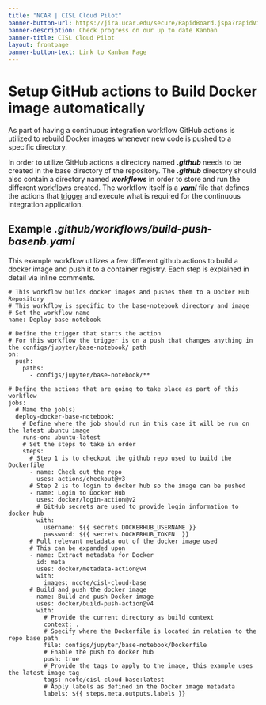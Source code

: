 ```yaml
---
title: "NCAR | CISL Cloud Pilot"
banner-button-url: https://jira.ucar.edu/secure/RapidBoard.jspa?rapidView=220&projectKey=CCPP
banner-description: Check progress on our up to date Kanban
banner-title: CISL Cloud Pilot
layout: frontpage
banner-button-text: Link to Kanban Page
---
```


# Setup GitHub actions to Build Docker image automatically

As part of having a continuous integration workflow GitHub actions is utilized to rebuild Docker images whenever new code is pushed to a specific directory.

In order to utilize GitHub actions a directory named ***.github*** needs to be created in the base directory of the repository.
The ***.github*** directory should also contain a directory named ***workflows*** in order to store and run the different [workflows](https://docs.github.com/en/actions/using-workflows/about-workflows) created.
The workflow itself is a [***yaml***](https://docs.github.com/en/actions/using-workflows/workflow-syntax-for-github-actions) file that defines the actions that [trigger](https://docs.github.com/en/actions/using-workflows/triggering-a-workflow) and execute what is required for the continuous integration application. 

## Example ***.github/workflows/build-push-basenb.yaml***

This example workflow utilizes a few different github actions to build a docker image and push it to a container registry. Each step is explained in detail via inline comments. 

```
# This workflow builds docker images and pushes them to a Docker Hub Repository
# This workflow is specific to the base-notebook directory and image
# Set the workflow name
name: Deploy base-notebook

# Define the trigger that starts the action
# For this workflow the trigger is on a push that changes anything in the configs/jupyter/base-notebook/ path
on:
  push:
    paths:
      - configs/jupyter/base-notebook/**

# Define the actions that are going to take place as part of this workflow    
jobs:
  # Name the job(s)
  deploy-docker-base-notebook:
    # Define where the job should run in this case it will be run on the latest ubuntu image
    runs-on: ubuntu-latest
    # Set the steps to take in order
    steps:
      # Step 1 is to checkout the github repo used to build the Dockerfile
      - name: Check out the repo
        uses: actions/checkout@v3
      # Step 2 is to login to docker hub so the image can be pushed
      - name: Login to Docker Hub
        uses: docker/login-action@v2
        # GitHub secrets are used to provide login information to docker hub
        with:
          username: ${{ secrets.DOCKERHUB_USERNAME }}
          password: ${{ secrets.DOCKERHUB_TOKEN  }}
      # Pull relevant metadata out of the docker image used
      # This can be expanded upon
      - name: Extract metadata for Docker
        id: meta
        uses: docker/metadata-action@v4
        with:
          images: ncote/cisl-cloud-base
      # Build and push the docker image
      - name: Build and push Docker image
        uses: docker/build-push-action@v4
        with:
          # Provide the current directory as build context 
          context: .
          # Specify where the Dockerfile is located in relation to the repo base path
          file: configs/jupyter/base-notebook/Dockerfile
          # Enable the push to docker hub
          push: true
          # Provide the tags to apply to the image, this example uses the latest image tag 
          tags: ncote/cisl-cloud-base:latest
          # Apply labels as defined in the Docker image metadata
          labels: ${{ steps.meta.outputs.labels }}
```
